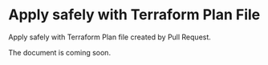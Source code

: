 # Apply safely with Terraform Plan File

Apply safely with Terraform Plan file created by Pull Request.

The document is coming soon.
